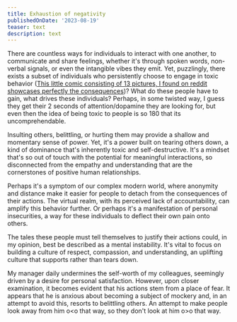 ```yaml
---
title: Exhaustion of negativity
publishedOnDate: '2023-08-19'
teaser: text
description: text
---
```


There are countless ways for individuals to interact with one another, to communicate and share feelings, whether it's through spoken words, non-verbal signals, or even the intangible vibes they emit. Yet, puzzlingly, there exists a subset of individuals who persistently choose to engage in toxic behavior ([This little comic consisting of 13 pictures, I found on reddit showcases perfectly the consequences](https://me-vs-depression.vercel.app/slideviewer?images=multipage-reddit%2Freact-multi-page-v0-01.webp%2Cmultipage-reddit%2Freact-multi-page-v0-02.webp%2Cmultipage-reddit%2Freact-multi-page-v0-03.webp%2Cmultipage-reddit%2Freact-multi-page-v0-04.webp%2Cmultipage-reddit%2Freact-multi-page-v0-05.webp%2Cmultipage-reddit%2Freact-multi-page-v0-06.webp%2Cmultipage-reddit%2Freact-multi-page-v0-07.webp%2Cmultipage-reddit%2Freact-multi-page-v0-08.webp%2Cmultipage-reddit%2Freact-multi-page-v0-09.webp%2Cmultipage-reddit%2Freact-multi-page-v0-10.webp%2Cmultipage-reddit%2Freact-multi-page-v0-11.webp%2Cmultipage-reddit%2Freact-multi-page-v0-12.webp%2Cmultipage-reddit%2Freact-multi-page-v0-13.webp))? What do these people have to gain, what drives these individuals? Perhaps, in some twisted way, I guess they get their 2 seconds of attention/dopamine they are looking for, but even then the idea of being toxic to people is so 180 that its uncomprehendable.

Insulting others, belittling, or hurting them may provide a shallow and momentary sense of power. Yet, it's a power built on tearing others down, a kind of dominance that's inherently toxic and self-destructive. It's a mindset that's so out of touch with the potential for meaningful interactions, so disconnected from the empathy and understanding that are the cornerstones of positive human relationships.

Perhaps it's a symptom of our complex modern world, where anonymity and distance make it easier for people to detach from the consequences of their actions. The virtual realm, with its perceived lack of accountability, can amplify this behavior further. Or perhaps it's a manifestation of personal insecurities, a way for these individuals to deflect their own pain onto others.

The tales these people must tell themselves to justify their actions could, in my opinion, best be described as a mental instability. It's vital to focus on building a culture of respect, compassion, and understanding, an uplifting culture that supports rather than tears down.

My manager daily undermines the self-worth of my colleagues, seemingly driven by a desire for personal satisfaction. However, upon closer examination, it becomes evident that his actions stem from a place of fear. It appears that he is anxious about becoming a subject of mockery and, in an attempt to avoid this, resorts to belittling others. An attempt to make people look away from him o&lt;o that way, so they don't look at him o&gt;o that way.
